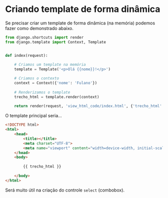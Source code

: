 Criando template de forma dinâmica
===

Se precisar criar um template de forma dinâmica (na memória) podemos fazer como demonstrado abaixo.

```python
from django.shortcuts import render
from django.template import Context, Template


def index(request):
    
    # Criamos um template na memória
    template = Template('<p>Olá {{nome}}!</p>')

    # Criamos o contexto
    context = Context({'nome': 'Fulano'})
    
    # Renderizamos o template
    trecho_html = template.render(context)
        
    return render(request, 'view_html_code/index.html', {'trecho_html': trecho_html})
```

O template principal seria...

```html
<!DOCTYPE html>
<html>
    <head>
        <title></title>
        <meta charset="UTF-8">
        <meta name="viewport" content="width=device-width, initial-scale=1.0">
    </head>
    <body>
        
        {{ trecho_html }}
        
    </body>
</html>
```

Será muito útil na criação do controle `select` (combobox).